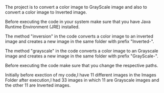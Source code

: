 The project is to convert a color image to GrayScale image and also to convert a color image to Inverted image.

Before executing the code in your system make sure that you have Java Runtime Environment (JRE) installed.

The method "inversion" in the code converts a color image to an inverted image and creates a new image in the same folder with prefix "Inverted-".

The method "grayscale" in the code converts a color image to an Grayscale image and creates a new image in the same folder with prefix "GrayScale-".

Before executing the code make sure that you change the respective paths.

Initially before exection of my code,I have 11 different images in the Images Folder after execution,I had 33 images in which 11 are Grayscale images and the other 11 are Inverted images.
